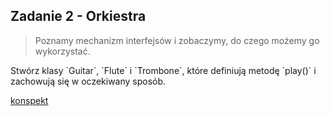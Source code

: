 ## Zadanie 2 - Orkiestra

> Poznamy mechanizm interfejsów i zobaczymy, do czego możemy go wykorzystać.

<p class="fragment">
Stwórz klasy `Guitar`, `Flute` i `Trombone`, które definiują metodę `play()` i zachowują się w oczekiwany sposób.
</p>

<div class="copyright">
<a href="instructions/zad2.html">konspekt</a>
</div>
